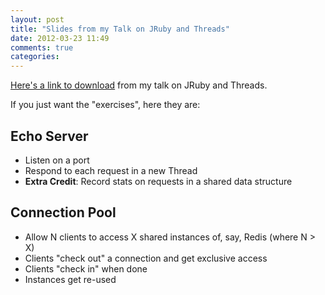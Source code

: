 ```yaml
---
layout: post
title: "Slides from my Talk on JRuby and Threads"
date: 2012-03-23 11:49
comments: true
categories: 
---
```


<script src="http://speakerdeck.com/embed/4f6cca6eaa99e4002200aea3.js"></script>

[Here's a link to download][slides] from my talk on JRuby and Threads.

If you just want the "exercises", here they are:

<!-- more -->

## Echo Server

* Listen on a port
* Respond to each request in a new Thread
* **Extra Credit**: Record stats on requests in a shared data structure

## Connection Pool

* Allow N clients to access X shared instances of, say, Redis (where N > X)
* Clients "check out" a connection and get exclusive access
* Clients "check in" when done
* Instances get re-used


[slides]: https://github.com/davetron5000/jruby-and-threads-talk
